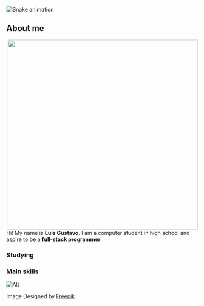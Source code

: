 ![Snake animation](https://github.com/Low043/Low043/blob/output/github-contribution-grid-snake.svg)
## About me
<img align="right" src="https://github.com/Low043/Low043/blob/eebf834125a7fd0d61bc7e3336ae3d0014844c2e/Sem%20T%C3%ADtulo-2.png" width="500" height="500">

Hi! My name is **Luís Gustavo**. I am a computer student in high school and aspire to be a **full-stack programmer**

### Studying

### Main skills
![Alt](https://img.shields.io/badge/HTML-000?style=for-the-badge&logo=HTML5)


Image Designed by [Freepik](https://br.freepik.com/)

<!--
**Low043/Low043** is a ✨ _special_ ✨ repository because its `README.md` (this file) appears on your GitHub profile.

Here are some ideas to get you started:

- 🔭 I’m currently working on ...
- 🌱 I’m currently learning ...
- 👯 I’m looking to collaborate on ...
- 🤔 I’m looking for help with ...
- 💬 Ask me about ...
- 📫 How to reach me: ...
- 😄 Pronouns: ...
- ⚡ Fun fact: ...
-->
